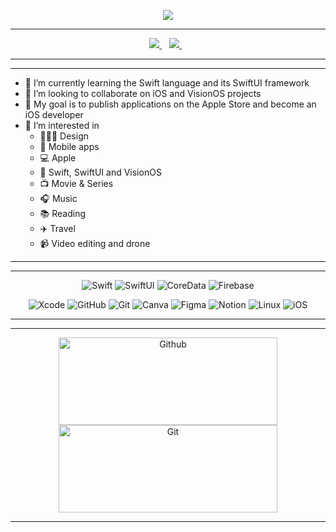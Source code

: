<p align= "center">
<a> 
  <img src="https://readme-typing-svg.herokuapp.com?duration=5000&lines=Hi+to+you+,+developer+friends+👋;My+name+is+Kévin+🤝;I'm+an+iOS+Developer+👨🏻‍💻"></a>
</p>

---
<p align='center'>
  
  <a href="https://www.linkedin.com/in/kevin-massol">
    <img src="https://img.shields.io/badge/linkedin-%230077B5.svg?&style=for-the-badge&logo=linkedin&logoColor=white" />
  </a>&nbsp;&nbsp;
  <a href="https://instagram.com/keviosdeveloper">
    <img src="https://img.shields.io/badge/instagram-%23E4405F.svg?&style=for-the-badge&logo=instagram&logoColor=white" />        
  </a>&nbsp;&nbsp;
  
</p>

---
---

- 🌱 I’m currently learning the Swift language and its SwiftUI framework
- 💞️ I’m looking to collaborate on iOS and VisionOS projects
- 🎯 My goal is to publish applications on the Apple Store and become an iOS developer
- 👀 I’m interested in
    - 👨🏼‍🎨 Design
    - 📲 Mobile apps
    - 💻 Apple
    - 🔗 Swift, SwiftUI and VisionOS
    - 📺 Movie & Series
    - 🎧 Music
    - 📚 Reading
    - ✈️ Travel
    - 📹 Video editing and drone
  
---
---

<p align="center"> 
  <img src="https://img.shields.io/badge/Swift-f15139?style=for-the-badge&logo=Swift&logoColor=white" alt="Swift"/>
  <img src="https://img.shields.io/badge/SwiftUI-006cbc?style=for-the-badge&logo=Swift&logoColor=white" alt="SwiftUI"/>
  <img src="https://img.shields.io/badge/CoreData-0b5394?style=for-the-badge&logo=swift&logoColor=white" alt="CoreData"/>
  <img src="https://img.shields.io/badge/firebase-fecc2f?style=for-the-badge&logo=firebase&logoColor=orange" alt="Firebase"/>
</p>

<p align="center">
  <img src="https://img.shields.io/badge/Xcode-1882e8?style=for-the-badge&logo=Xcode&logoColor=white" alt="Xcode"/>
  <img src="https://img.shields.io/badge/GitHub-100000?style=for-the-badge&logo=github&logoColor=white" alt="GitHub"/> 
  <img src="https://img.shields.io/badge/GIT-E44C30?style=for-the-badge&logo=git&logoColor=white" alt="Git"/>
  <img src="https://img.shields.io/badge/Canva-5d4de3?&style=for-the-badge&logo=Canva&logoColor=white" alt="Canva"/>
  <img src="https://img.shields.io/badge/Figma-13c6c0?style=for-the-badge&logo=figma&logoColor=blue" alt="Figma"/>
  <img src="https://img.shields.io/badge/Notion-%23000000.svg?style=for-the-badge&logo=notion&logoColor=white" alt="Notion"/>
  <img src="https://img.shields.io/badge/Linux-FCC624.svg?style=for-the-badge&logo=linux&logoColor=black" alt="Linux"/>
  <img src="https://img.shields.io/badge/IOS-%2320232a.svg?style=for-the-badge&logo=apple&logoColor=white" alt="iOS"/>
</p>
  
---
---

<p align="center">
  <img width= "350" height="140" src="https://github-readme-stats.vercel.app/api?username=kevinmassol&theme=dark&hide_border=false&include_all_commits=true&count_private=true" alt="Github"/>
  <img width= "350" height="140" src="https://github-readme-streak-stats.herokuapp.com/?user=kevinmassol&theme=dark&hide_border=false" alt="Git"
</p>

---
